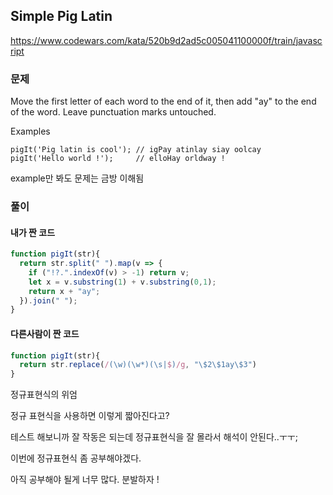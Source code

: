 ## Simple Pig Latin
https://www.codewars.com/kata/520b9d2ad5c005041100000f/train/javascript

### 문제
Move the first letter of each word to the end of it, then add "ay" to the end of the word. Leave punctuation marks untouched.

Examples
```
pigIt('Pig latin is cool'); // igPay atinlay siay oolcay
pigIt('Hello world !');     // elloHay orldway !
```
example만 봐도 문제는 금방 이해됨

### 풀이
#### 내가 짠 코드
```javascript
function pigIt(str){
  return str.split(" ").map(v => {
    if ("!?.".indexOf(v) > -1) return v;
    let x = v.substring(1) + v.substring(0,1);
    return x + "ay";
  }).join(" ");
}
```

#### 다른사람이 짠 코드
```javascript
function pigIt(str){
  return str.replace(/(\w)(\w*)(\s|$)/g, "\$2\$1ay\$3")
}
```
정규표현식의 위엄

정규 표현식을 사용하면 이렇게 짧아진다고?

테스트 해보니까 잘 작동은 되는데 정규표현식을 잘 몰라서 해석이 안된다..ㅜㅜ;  

이번에 정규표현식 좀 공부해야겠다.  

아직 공부해야 될게 너무 많다. 분발하자 !

